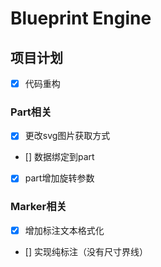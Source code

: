 # Blueprint Engine

## 项目计划

- [x] 代码重构

### Part相关
- [x] 更改svg图片获取方式
- [] 数据绑定到part
- [x] part增加旋转参数

### Marker相关
- [x] 增加标注文本格式化
- [] 实现纯标注（没有尺寸界线）